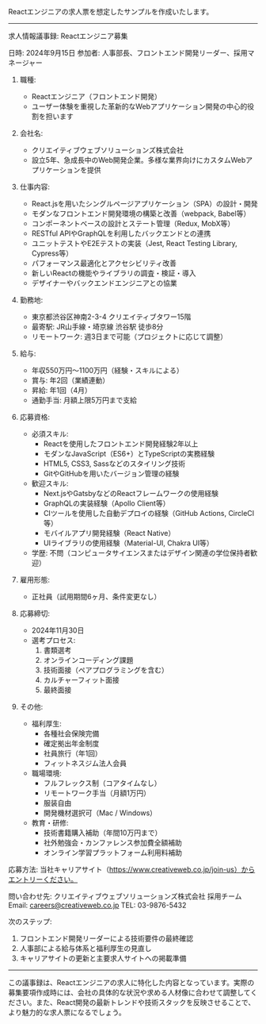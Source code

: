 Reactエンジニアの求人票を想定したサンプルを作成いたします。

---

求人情報議事録: Reactエンジニア募集

日時: 2024年9月15日
参加者: 人事部長、フロントエンド開発リーダー、採用マネージャー

1. 職種:
   - Reactエンジニア（フロントエンド開発）
   - ユーザー体験を重視した革新的なWebアプリケーション開発の中心的役割を担います

2. 会社名:
   - クリエイティブウェブソリューションズ株式会社
   - 設立5年、急成長中のWeb開発企業。多様な業界向けにカスタムWebアプリケーションを提供

3. 仕事内容:
   - React.jsを用いたシングルページアプリケーション（SPA）の設計・開発
   - モダンなフロントエンド開発環境の構築と改善（webpack, Babel等）
   - コンポーネントベースの設計とステート管理（Redux, MobX等）
   - RESTful APIやGraphQLを利用したバックエンドとの連携
   - ユニットテストやE2Eテストの実装（Jest, React Testing Library, Cypress等）
   - パフォーマンス最適化とアクセシビリティ改善
   - 新しいReactの機能やライブラリの調査・検証・導入
   - デザイナーやバックエンドエンジニアとの協業

4. 勤務地:
   - 東京都渋谷区神南2-3-4 クリエイティブタワー15階
   - 最寄駅: JR山手線・埼京線 渋谷駅 徒歩8分
   - リモートワーク: 週3日まで可能（プロジェクトに応じて調整）

5. 給与:
   - 年収550万円〜1100万円（経験・スキルによる）
   - 賞与: 年2回（業績連動）
   - 昇給: 年1回（4月）
   - 通勤手当: 月額上限5万円まで支給

6. 応募資格:
   - 必須スキル:
     - Reactを使用したフロントエンド開発経験2年以上
     - モダンなJavaScript（ES6+）とTypeScriptの実務経験
     - HTML5, CSS3, Sassなどのスタイリング技術
     - GitやGitHubを用いたバージョン管理の経験
   - 歓迎スキル:
     - Next.jsやGatsbyなどのReactフレームワークの使用経験
     - GraphQLの実装経験（Apollo Client等）
     - CIツールを使用した自動デプロイの経験（GitHub Actions, CircleCI等）
     - モバイルアプリ開発経験（React Native）
     - UIライブラリの使用経験（Material-UI, Chakra UI等）
   - 学歴: 不問（コンピュータサイエンスまたはデザイン関連の学位保持者歓迎）

7. 雇用形態:
   - 正社員（試用期間6ヶ月、条件変更なし）

8. 応募締切:
   - 2024年11月30日
   - 選考プロセス:
     1. 書類選考
     2. オンラインコーディング課題
     3. 技術面接（ペアプログラミングを含む）
     4. カルチャーフィット面接
     5. 最終面接

9. その他:
   - 福利厚生:
     - 各種社会保険完備
     - 確定拠出年金制度
     - 社員旅行（年1回）
     - フィットネスジム法人会員
   - 職場環境:
     - フルフレックス制（コアタイムなし）
     - リモートワーク手当（月額1万円）
     - 服装自由
     - 開発機材選択可（Mac / Windows）
   - 教育・研修:
     - 技術書籍購入補助（年間10万円まで）
     - 社外勉強会・カンファレンス参加費全額補助
     - オンライン学習プラットフォーム利用料補助

応募方法:
当社キャリアサイト（https://www.creativeweb.co.jp/join-us）からエントリーください。

問い合わせ先:
クリエイティブウェブソリューションズ株式会社 採用チーム
Email: careers@creativeweb.co.jp
TEL: 03-9876-5432

次のステップ:
1. フロントエンド開発リーダーによる技術要件の最終確認
2. 人事部による給与体系と福利厚生の見直し
3. キャリアサイトの更新と主要求人サイトへの掲載準備

---

この議事録は、Reactエンジニアの求人に特化した内容となっています。実際の募集要項作成時には、会社の具体的な状況や求める人材像に合わせて調整してください。また、React開発の最新トレンドや技術スタックを反映させることで、より魅力的な求人票になるでしょう。
